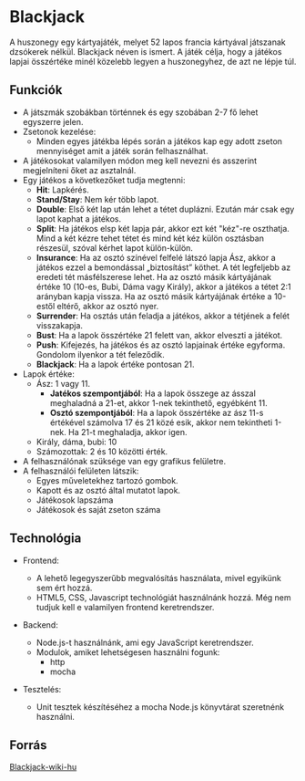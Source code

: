 # Blackjack

A huszonegy egy kártyajáték, melyet 52 lapos francia kártyával játszanak dzsókerek nélkül. Blackjack
néven is ismert. A játék célja, hogy a játékos lapjai összértéke minél közelebb legyen a
huszonegyhez, de azt ne lépje túl.

## Funkciók

- A játszmák szobákban történnek és egy szobában 2-7 fő lehet egyszerre jelen.
- Zsetonok kezelése:
  - Minden egyes játékba lépés során a játékos kap egy adott zseton mennyiséget amit a játék során felhasználhat. 
- A játékosokat valamilyen módon meg kell nevezni és asszerint megjelníteni őket az asztalnál.
- Egy játékos a következőket tudja megtenni:
  - **Hit**: Lapkérés.
  - **Stand/Stay**: Nem kér több lapot.
  - **Double**: Első két lap után lehet a tétet duplázni. Ezután már csak egy lapot kaphat a játékos.
  - **Split**: Ha játékos elsp két lapja pár, akkor ezt két "kéz"-re oszthatja. Mind a két kézre
    tehet tétet és mind két kéz külön osztásban részesül, szóval kérhet lapot külön-külön.
  - **Insurance**: Ha az osztó színével felfelé látszó lapja Ász, akkor a játékos ezzel a bemondással
    „biztosítást” köthet. A tét legfeljebb az eredeti tét másfélszerese lehet. Ha az osztó másik
    kártyájának értéke 10 (10-es, Bubi, Dáma vagy Király), akkor a játékos a tétet 2:1 arányban kapja
    vissza. Ha az osztó másik kártyájának értéke a 10-estől eltérő, akkor az osztó nyer.  
  - **Surrender**: Ha osztás után feladja a játékos, akkor a tétjének a felét visszakapja.
  - **Bust**: Ha a lapok összértéke 21 felett van, akkor elveszti a játékot.
  - **Push**: Kifejezés, ha játékos és az osztó lapjainak értéke egyforma. Gondolom ilyenkor
    a tét feleződik.
  - **Blackjack**: Ha a lapok értéke pontosan 21.
- Lapok értéke:
  - Ász: 1 vagy 11.
    - **Jatékos szempontjából**: Ha a lapok összege az ásszal meghaladná a 21-et, akkor 1-nek
      tekinthető, egyébként 11.
    - **Osztó szempontjából**: Ha a lapok összértéke az ász 11-s értékével számolva 17 és 21 közé
      esik, akkor nem tekintheti 1-nek. Ha 21-t meghaladja, akkor igen.
  - Király, dáma, bubi: 10
  - Számozottak: 2 és 10 közötti érték.
- A felhasználónak szüksége van egy grafikus felületre.
- A felhasználói felületen látszik:
  - Egyes műveletekhez tartozó gombok.
  - Kapott és az osztó által mutatot lapok.
  - Játékosok lapszáma
  - Játékosok és saját zseton száma

## Technológia

- Frontend:
  - A lehető legegyszerűbb megvalósítás használata, mivel egyikünk sem ért hozzá.
  - HTML5, CSS, Javascript technológiát használnánk hozzá. Még nem tudjuk kell e valamilyen
    frontend keretrendszer.
- Backend:
  - Node.js-t használnánk, ami egy JavaScript keretrendszer.
  - Modulok, amiket lehetségesen használni fogunk:
    - http
    - mocha

- Tesztelés:
  - Unit tesztek készítéséhez a mocha Node.js könyvtárat szeretnénk használni.

## Forrás

[Blackjack-wiki-hu](https://hu.wikipedia.org/wiki/Huszonegy)
